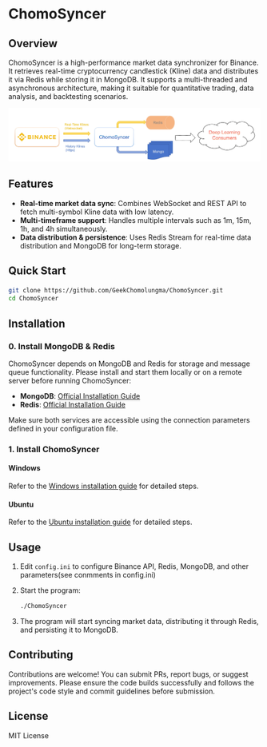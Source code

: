 # ChomoSyncer

## Overview

ChomoSyncer is a high-performance market data synchronizer for Binance. It retrieves real-time cryptocurrency candlestick (Kline) data and distributes it via Redis while storing it in MongoDB. It supports a multi-threaded and asynchronous architecture, making it suitable for quantitative trading, data analysis, and backtesting scenarios.

![ChomoSyncer Workflow](docs/images/workflow.jpg)


## Features

* **Real-time market data sync**: Combines WebSocket and REST API to fetch multi-symbol Kline data with low latency.
* **Multi-timeframe support**: Handles multiple intervals such as 1m, 15m, 1h, and 4h simultaneously.
* **Data distribution & persistence**: Uses Redis Stream for real-time data distribution and MongoDB for long-term storage.

## Quick Start

```bash
git clone https://github.com/GeekChomolungma/ChomoSyncer.git
cd ChomoSyncer
```

## Installation

### 0. Install MongoDB & Redis

ChomoSyncer depends on MongoDB and Redis for storage and message queue functionality. Please install and start them locally or on a remote server before running ChomoSyncer:

* **MongoDB**: [Official Installation Guide](https://www.mongodb.com/docs/manual/installation/)
* **Redis**: [Official Installation Guide](https://redis.io/docs/latest/operate/rc/rc-quickstart/)

Make sure both services are accessible using the connection parameters defined in your configuration file.

### 1. Install ChomoSyncer

#### Windows
Refer to the [Windows installation guide](docs/install_guide_win.md) for detailed steps.

#### Ubuntu
Refer to the [Ubuntu installation guide](docs/install_guide_ubu.md) for detailed steps.

## Usage

1. Edit `config.ini` to configure Binance API, Redis, MongoDB, and other parameters(see conmments in config.ini)
2. Start the program:

   ```bash
   ./ChomoSyncer
   ```
3. The program will start syncing market data, distributing it through Redis, and persisting it to MongoDB.

## Contributing

Contributions are welcome! You can submit PRs, report bugs, or suggest improvements. Please ensure the code builds successfully and follows the project's code style and commit guidelines before submission.

## License

MIT License

